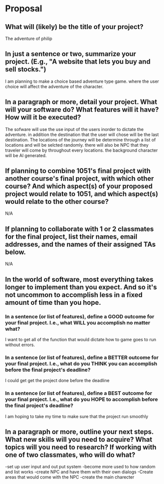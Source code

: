# Proposal

## What will (likely) be the title of your project?

The adventure of philip

## In just a sentence or two, summarize your project. (E.g., "A website that lets you buy and sell stocks.")

I am planning to make a choice based adventure type game. where the user choice will affect the adventure of the character. 

## In a paragraph or more, detail your project. What will your software do? What features will it have? How will it be executed?

The sofware will use the use input of the users inorder to dictate the adventure. in addition the destination that the user will chose will be the last destination. The locations of the journey will be determine through a list of locations and will be selcted randomly. there will also be NPC that they traveler will come by throughout every locations. the background character will be AI generated. 

## If planning to combine 1051's final project with another course's final project, with which other course? And which aspect(s) of your proposed project would relate to 1051, and which aspect(s) would relate to the other course?

N/A

## If planning to collaborate with 1 or 2 classmates for the final project, list their names, email addresses, and the names of their assigned TAs below.

N/A

## In the world of software, most everything takes longer to implement than you expect. And so it's not uncommon to accomplish less in a fixed amount of time than you hope.

### In a sentence (or list of features), define a GOOD outcome for your final project. I.e., what WILL you accomplish no matter what?

I want to get all of the function that would dictate how to game goes to run without errors.

### In a sentence (or list of features), define a BETTER outcome for your final project. I.e., what do you THINK you can accomplish before the final project's deadline?

I could get get the project done before the deadline

### In a sentence (or list of features), define a BEST outcome for your final project. I.e., what do you HOPE to accomplish before the final project's deadline?

I am hoping to take my time to make sure that the project run smoothly

## In a paragraph or more, outline your next steps. What new skills will you need to acquire? What topics will you need to research? If working with one of two classmates, who will do what?

-set up user input and out put system
-become more used to how random and list works
-create NPC and have them with their own dialogs
-Create areas that would come with the NPC
-create the main charecter
